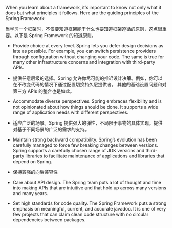 
When you learn about a framework, it’s important to know not only what it does but what principles it follows. Here are the guiding principles of the Spring Framework:

当学习一个框架时，不仅要知道框架能干什么也要知道框架遵循的原则，这点很重要。以下是 Spring Framework 的知道原则。


* Provide choice at every level. Spring lets you defer design decisions as late as possible. For example, you can switch persistence providers through configuration without changing your code. The same is true for many other infrastructure concerns and integration with third-party APIs.

* 提供任意层级的选择。Spring 允许你尽可能的推迟设计决策。例如，你可以在不改变代码的情况下通过配置切换持久层提供者。
其他的基础设置问题和对第三方 APIs 的整合也是如此。

* Accommodate diverse perspectives. Spring embraces flexibility and is not opinionated about how things should be done. It supports a wide range of application needs with different perspectives.
* 适应广泛的场景。Spring 提供强大的弹性，不局限于事物的具体实现。提供对基于不同场景的广泛的需求的支持。

* Maintain strong backward compatibility. Spring’s evolution has been carefully managed to force few breaking changes between versions. Spring supports a carefully chosen range of JDK versions and third-party libraries to facilitate maintenance of applications and libraries that depend on Spring.

* 保持较强的向后兼容性

* Care about API design. The Spring team puts a lot of thought and time into making APIs that are intuitive and that hold up across many versions and many years.

* Set high standards for code quality. The Spring Framework puts a strong emphasis on meaningful, current, and accurate javadoc. It is one of very few projects that can claim clean code structure with no circular dependencies between packages.
